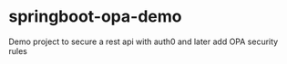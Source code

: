 # springboot-opa-demo
Demo project to secure a rest api with auth0 and later add OPA security rules
